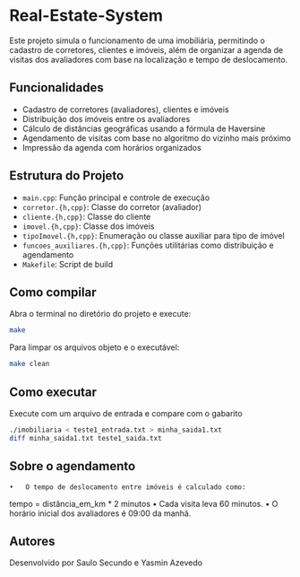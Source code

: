 # Real-Estate-System

Este projeto simula o funcionamento de uma imobiliária, permitindo o cadastro de corretores, clientes e imóveis, além de organizar a agenda de visitas dos avaliadores com base na localização e tempo de deslocamento.

## Funcionalidades

- Cadastro de corretores (avaliadores), clientes e imóveis
- Distribuição dos imóveis entre os avaliadores
- Cálculo de distâncias geográficas usando a fórmula de Haversine
- Agendamento de visitas com base no algoritmo do vizinho mais próximo
- Impressão da agenda com horários organizados

## Estrutura do Projeto

- `main.cpp`: Função principal e controle de execução
- `corretor.{h,cpp}`: Classe do corretor (avaliador)
- `cliente.{h,cpp}`: Classe do cliente
- `imovel.{h,cpp}`: Classe dos imóveis
- `tipoImovel.{h,cpp}`: Enumeração ou classe auxiliar para tipo de imóvel
- `funcoes_auxiliares.{h,cpp}`: Funções utilitárias como distribuição e agendamento
- `Makefile`: Script de build

## Como compilar

Abra o terminal no diretório do projeto e execute:

```bash
make
```

Para limpar os arquivos objeto e o executável:

```bash 
make clean
```


## Como executar 

Execute com um arquivo de entrada e compare com o gabarito 

```bash
./imobiliaria < teste1_entrada.txt > minha_saida1.txt
diff minha_saida1.txt teste1_saida.txt
```

## Sobre o agendamento

	•	O tempo de deslocamento entre imóveis é calculado como:
tempo = distância_em_km * 2 minutos
	•	Cada visita leva 60 minutos.
	•	O horário inicial dos avaliadores é 09:00 da manhã.

## Autores

Desenvolvido por Saulo Secundo e Yasmin Azevedo